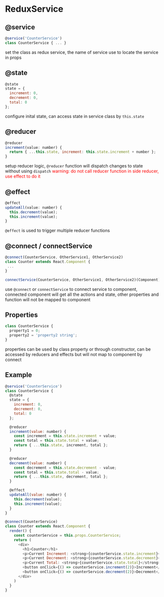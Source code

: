 # ReduxService

## @service
```javascript
@service('CounterService')
class CounterService { ... }
```
set the class as redux service, the name of service use to locate the service in props

## @state
```javascript
@state
state = { 
  increment: 0, 
  decrement: 0, 
  total: 0 
};
```
configure inital state, can access state in service class by `this.state`

## @reducer
```javascript
@reducer
increment(value: number) {
  return { ...this.state, increment: this.state.increment + number };
}
```
setup reducer logic, `@reducer` function will dispatch changes to state without using `dispatch`
<span style="color:red;">warning: do not call reducer function in side reducer, use effect to do it</span>

## @effect
```javascript
@effect
updateAll(value: number) {
  this.decrement(value);
  this.increment(value);
}
```
`@effect` is used to trigger multiple reducer functions

## @connect / connectService
```javascript
@connect(CounterService, OtherService1, OtherService2)
class Counter extends React.Component {
 ...
}

connectService(CounterService, OtherService1, OtherService2)(Component)
```
use `@connect` or `connectService` to connect service to component,
connected component will get all the actions and state, other properties and function will not be mapped to component

## Properties
```javascript
class CounterService { 
  property1 = 0;
  property2 = 'property2 string';
}
```
properties can be used by class property or through constructor, can be accessed by reducers and effects but will not map to component by connect


## Example
```javascript
@service('CounterService')
class CounterService {
  @state
  state = { 
    increment: 0, 
    decrement: 0, 
    total: 0 
  };

  @reducer
  increment(value: number) {
    const increment = this.state.increment + value;
    const total = this.state.total + value;
    return { ...this.state, increment, total };
  }

  @reducer
  decrement(value: number) {
    const decrement = this.state.decrement - value;
    const total = this.state.total - value;
    return { ...this.state, decrement, total };
  }

  @effect
  updateAll(value: number) {
    this.decrement(value);
    this.increment(value);
  }
}

@connect(CounterService)
class Counter extends React.Component {
  render() {
    const counterService = this.props.CounterService;
    return (
      <div>
        <h1>Counter</h1>
        <p>Current Increment: <strong>{counterService.state.increment}</strong></p>
        <p>Current Decrement: <strong>{counterService.state.decrement}</strong></p>
        <p>Current Total: <strong>{counterService.state.total}</strong></p>
        <button onClick={() => counterService.increment(2)}>Increment</button>
        <button onClick={() => counterService.decrement(2)}>Decrement</button>
      </div>
    )
  }
}
```
